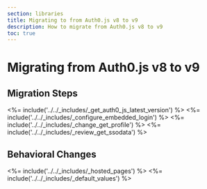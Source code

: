 ```yaml
---
section: libraries
title: Migrating to from Auth0.js v8 to v9
description: How to migrate from Auth0.js v8 to v9
toc: true
---
```


# Migrating from Auth0.js v8 to v9

## Migration Steps

<%= include('../../_includes/_get_auth0_js_latest_version') %>
<%= include('../../_includes/_configure_embedded_login') %>
<%= include('../../_includes/_change_get_profile') %>
<%= include('../../_includes/_review_get_ssodata') %>

## Behavioral Changes

<%= include('../../_includes/_hosted_pages') %>
<%= include('../../_includes/_default_values') %>

